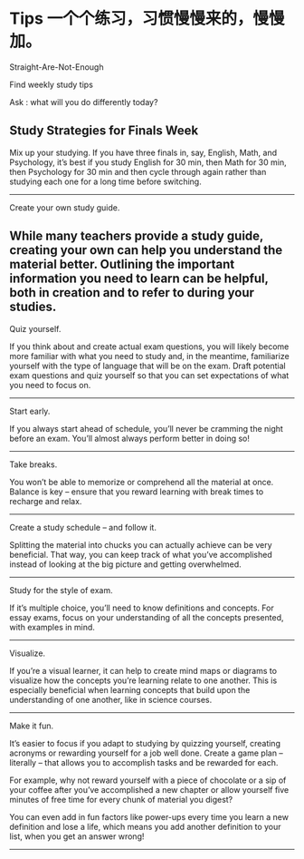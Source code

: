 
# Tips 一个个练习，习惯慢慢来的，慢慢加。

Straight-Are-Not-Enough

Find weekly study tips 

Ask : what will you do differently today?




Study Strategies for Finals Week
---------------------------------
Mix up your studying. If you have three finals in, say, English, Math, and Psychology, it’s best if you study English for 30 min, then Math for 30 min, then Psychology for 30 min and then cycle through again rather than studying each one for a long time before switching.


-------------------------------------------------
Create your own study guide.

While many teachers provide a study guide, creating your own can help you understand the material better. Outlining the important information you need to learn can be helpful, both in creation and to refer to during your studies.
-----------------------------------------------

Quiz yourself.

If you think about and create actual exam questions, you will likely become more familiar with what you need to study and, in the meantime, familiarize yourself with the type of language that will be on the exam. Draft potential exam questions and quiz yourself so that you can set expectations of what you need to focus on.

-----------------------------------------------------

Start early.

If you always start ahead of schedule, you’ll never be cramming the night before an exam. You’ll almost always perform better in doing so!

------------------------------

Take breaks.

You won’t be able to memorize or comprehend all the material at once. Balance is key – ensure that you reward learning with break times to recharge and relax.

------------------------------------------

Create a study schedule – and follow it.

Splitting the material into chucks you can actually achieve can be very beneficial. That way, you can keep track of what you’ve accomplished instead of looking at the big picture and getting overwhelmed.

-------------------------------------

Study for the style of exam.

If it’s multiple choice, you’ll need to know definitions and concepts. For essay exams, focus on your understanding of all the concepts presented, with examples in mind.

------------------------------------

Visualize.

If you’re a visual learner, it can help to create mind maps or diagrams to visualize how the concepts you’re learning relate to one another. This is especially beneficial when learning concepts that build upon the understanding of one another, like in science courses.

--------------------------------------

Make it fun.

It’s easier to focus if you adapt to studying by quizzing yourself, creating acronyms or rewarding yourself for a job well done. Create a game plan – literally – that allows you to accomplish tasks and be rewarded for each.

For example, why not reward yourself with a piece of chocolate or a sip of your coffee after you’ve accomplished a new chapter or allow yourself five minutes of free time for every chunk of material you digest?

You can even add in fun factors like power-ups every time you learn a new definition and lose a life, which means you add another definition to your list, when you get an answer wrong!

--------------------------
